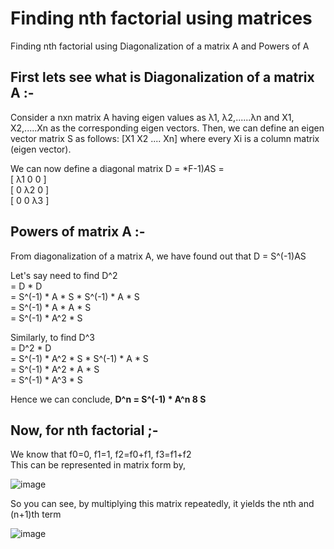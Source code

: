 # Finding nth factorial using matrices
Finding nth factorial using Diagonalization of a matrix A and Powers of A

## First lets see what is Diagonalization of a matrix A :-

Consider a nxn matrix A having eigen values as λ1, λ2,......λn and X1, X2,.....Xn as the corresponding eigen vectors.
Then, we can define an eigen vector matrix S as follows: [X1 X2 ....  Xn] where every Xi is a column matrix (eigen vector).

We can now define a diagonal matrix D = *F-1)*A*S = <br>
[ λ1 0 0 ]<br>
[ 0 λ2 0 ]<br>
[ 0 0 λ3 ]<br>

## Powers of matrix A :-

From diagonalization of a matrix A, we have found out that D = S^(-1)AS

Let's say need to find D^2 <br>
= D * D <br>
= S^(-1) * A * S * S^(-1) * A * S <br>
= S^(-1) * A * A * S <br>
= S^(-1) * A^2 * S <br>

Similarly, to find D^3 <br>
= D^2 * D <br>
= S^(-1) * A^2 * S * S^(-1) * A * S <br>
= S^(-1) * A^2 * A * S <br>
= S^(-1) * A^3 * S <br>

Hence we can conclude, **D^n = S^(-1) * A^n 8 S** <br>

## Now, for nth factorial ;-

We know that f0=0, f1=1, f2=f0+f1, f3=f1+f2 <br>
This can be represented in matrix form by, <br>

![image](https://user-images.githubusercontent.com/118650412/230645911-286e106b-0d10-4a12-864e-162b5aafcbe9.png)

So you can see, by multiplying this matrix repeatedly, it yields the nth and (n+1)th term

![image](https://user-images.githubusercontent.com/118650412/230646072-a7d2c0fe-1d86-4bb2-87bf-f4c1f8a94222.png)

